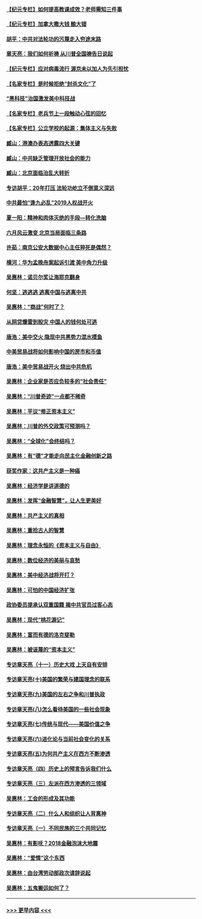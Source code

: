 #### [【纪元专栏】如何提高教课成效？老师需知三件事](../pages/nsc423/n12417848.md?t=10201602) 
#### [【纪元专栏】加拿大撒大钱 酿大错](../pages/nsc423/n12406564.md?t=10201602) 
#### [胡平：中共对法轮功的污蔑走入穷途末路](../pages/nsc423/n12266737.md?t=10201602) 
#### [章天亮：我们如何祈祷 从川普全国祷告日说起](../pages/nsc423/n11944627.md?t=10201602) 
#### [【纪元专栏】应对病毒流行 渥京未以加人为先引担忧](../pages/nsc423/n11875714.md?t=10201602) 
#### [【名家专栏】是时候拒绝“封杀文化”了](../pages/nsc423/n11814093.md?t=10201602) 
#### [“黑科技”治国激发美中科技战](../pages/nsc423/n11638056.md?t=10201602) 
#### [【名家专栏】老兵节上一段触动心弦的回忆](../pages/nsc423/n11646016.md?t=10201602) 
#### [【名家专栏】公立学校的起源：集体主义与失败](../pages/nsc423/n11601833.md?t=10201602) 
#### [臧山：港澳办表态透露四大关键](../pages/nsc423/n11421628.md?t=10201602) 
#### [臧山：中共缺乏管理开放社会的能力](../pages/nsc423/n11407457.md?t=10201602) 
#### [臧山：北京面临治乱大转折](../pages/nsc423/n11406895.md?t=10201602) 
#### [专访胡平：20年打压 法轮功屹立不倒意义深远](../pages/nsc423/n11398800.md?t=10201602) 
#### [中共最怕“逢九必乱”2019人权战开火](../pages/nsc423/n11385248.md?t=10201602) 
#### [夏一阳：精神和肉体灭绝的手段—转化洗脑](../pages/nsc423/n11368250.md?t=10201602) 
#### [六月风云激变 北京当局面临三条路](../pages/nsc423/n11313668.md?t=10201602) 
#### [许茹：南京公安大数据中心主任猝死是偶然？](../pages/nsc423/n11064744.md?t=10201602) 
#### [横河：华为孟晚舟案起诉引渡 美中角力升级](../pages/nsc423/n11027230.md?t=10201602) 
#### [吴惠林：诺贝尔奖让海耶克翻身](../pages/nsc423/n10890049.md?t=10201602) 
#### [何坚：逃逃逃 逃离中国与逃离中共](../pages/nsc423/n10592891.md?t=10201602) 
#### [吴惠林：“商战”何时了？](../pages/nsc423/n10573558.md?t=10201602) 
#### [从网贷爆雷到股灾 中国人的钱何处可逃](../pages/nsc423/n10572800.md?t=10201602) 
#### [唐浩：美中交火 隐现中共黑势力混水摸鱼](../pages/nsc423/n10544040.md?t=10201602) 
#### [中美贸易战将如何影响中国的房市和币值](../pages/nsc423/n10543697.md?t=10201602) 
#### [唐浩：美中贸易战开火 烧出中共危机](../pages/nsc423/n10540126.md?t=10201602) 
#### [吴惠林：企业家是否应负较多的“社会责任”](../pages/nsc423/n10535022.md?t=10201602) 
#### [吴惠林：“川普奇迹”一点都不稀奇](../pages/nsc423/n10512808.md?t=10201602) 
#### [吴惠林：平议“修正资本主义”](../pages/nsc423/n10495724.md?t=10201602) 
#### [吴惠林：川普的外交政策可预测吗？](../pages/nsc423/n10462387.md?t=10201602) 
#### [吴惠林：“全球化”会终结吗？](../pages/nsc423/n10452838.md?t=10201602) 
#### [吴惠林：有“德”才能走向民主化金融创新之路](../pages/nsc423/n10432292.md?t=10201602) 
#### [获奖作家：这共产主义是一种癌](../pages/nsc423/n10431541.md?t=10201602) 
#### [吴惠林：经济学是讲道德的](../pages/nsc423/n10398014.md?t=10201602) 
#### [吴惠林：发挥“金融智慧”，让人生更美好](../pages/nsc423/n10375019.md?t=10201602) 
#### [吴惠林：共产主义的真相](../pages/nsc423/n10351394.md?t=10201602) 
#### [吴惠林：重拾古人的智慧](../pages/nsc423/n10337691.md?t=10201602) 
#### [吴惠林：理念永恒的《资本主义与自由》](../pages/nsc423/n10316274.md?t=10201602) 
#### [吴惠林：数位经济的美丽与哀愁](../pages/nsc423/n10292946.md?t=10201602) 
#### [吴惠林：美中经济战将开打？](../pages/nsc423/n10258825.md?t=10201602) 
#### [吴惠林：可怕的中国经济扩张](../pages/nsc423/n10219147.md?t=10201602) 
#### [政协委员提承认双重国籍 揭中共官员过客心态](../pages/nsc423/n10208809.md?t=10201602) 
#### [吴惠林：现代“桃花源记”](../pages/nsc423/n10185234.md?t=10201602) 
#### [吴惠林：富而有德的洛克斐勒](../pages/nsc423/n10142264.md?t=10201602) 
#### [吴惠林：被诬蔑的“资本主义”](../pages/nsc423/n10124816.md?t=10201602) 
#### [专访章天亮（十一）历史大戏 上天自有安排](../pages/nsc423/n10094905.md?t=10201602) 
#### [专访章天亮(十)美国的繁荣与建国理念的联系](../pages/nsc423/n10094899.md?t=10201602) 
#### [专访章天亮(九)美国的左右之争和川普执政](../pages/nsc423/n10094889.md?t=10201602) 
#### [专访章天亮(八)怎么看待美国的一些社会现象](../pages/nsc423/n10094857.md?t=10201602) 
#### [专访章天亮(七)传统与现代——美国价值之争](../pages/nsc423/n10093140.md?t=10201602) 
#### [专访章天亮(六)进化论与当前社会变化的关系](../pages/nsc423/n10092036.md?t=10201602) 
#### [专访章天亮(五)为何共产主义在西方不断渗透](../pages/nsc423/n10083620.md?t=10201602) 
#### [专访章天亮（四）历史上的预言告诉我们什么](../pages/nsc423/n10083606.md?t=10201602) 
#### [专访章天亮（三）左派在西方渗透的三领域](../pages/nsc423/n10081115.md?t=10201602) 
#### [吴惠林：工会的形成及其功能](../pages/nsc423/n10080633.md?t=10201602) 
#### [专访章天亮（二）什么人和组织让人背离神](../pages/nsc423/n10076637.md?t=10201602) 
#### [专访章天亮（一）不同民族的三个共同记忆](../pages/nsc423/n10074188.md?t=10201602) 
#### [吴惠林：有影呒？2018金融泡沫大地震](../pages/nsc423/n10040534.md?t=10201602) 
#### [吴惠林：“爱情”这个东西](../pages/nsc423/n10019423.md?t=10201602) 
#### [吴惠林：由台湾劳动部政次请辞说起](../pages/nsc423/n9979679.md?t=10201602) 
#### [吴惠林：五鬼搬运如何了？](../pages/nsc423/n9925338.md?t=10201602) 

----
#### [ >>> 更早内容 <<< ](../indexes/nsc423-earlier.md)
